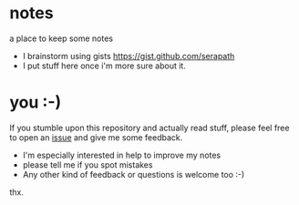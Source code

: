 # notes
a place to keep some notes

* I brainstorm using gists https://gist.github.com/serapath
* I put stuff here once i'm more sure about it.

# you :-)
If you stumble upon this repository and actually read stuff, please feel free to open an [issue](https://github.com/serapath/notebook/issues) and give me some feedback.
* I'm especially interested in help to improve my notes
* please tell me if you spot mistakes
* Any other kind of feedback or questions is welcome too :-)

thx.
